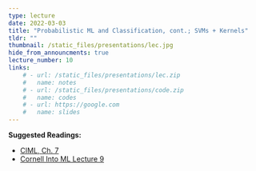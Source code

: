 ```yaml
---
type: lecture
date: 2022-03-03
title: "Probabilistic ML and Classification, cont.; SVMs + Kernels"
tldr: ""
thumbnail: /static_files/presentations/lec.jpg
hide_from_announcments: true
lecture_number: 10
links: 
    # - url: /static_files/presentations/lec.zip
    #   name: notes
    # - url: /static_files/presentations/code.zip
    #   name: codes
    # - url: https://google.com
    #   name: slides
---
```

 **Suggested Readings:**
- [CIML, Ch. 7](http://ciml.info/dl/v0_99/ciml-v0_99-all.pdf)
- [Cornell Into ML Lecture 9](https://www.cs.cornell.edu/courses/cs4780/2018fa/lectures/lecturenote09.html)

